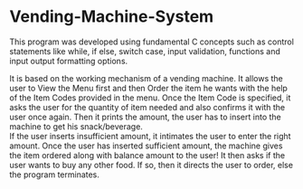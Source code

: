 # Vending-Machine-System

This program was developed using fundamental C concepts 
such as control statements like while, if else, switch case, input validation, functions and input output formatting options.

It is based on the working mechanism of a vending machine. 
It allows the user to View the Menu first and then Order the item he wants with the help of the Item Codes provided in the menu. 
Once the Item Code is specified, it asks the user for the quantity of item needed and also confirms it with the user once again.
Then it prints the amount, the user has to insert into the machine to get his snack/beverage.                        
If the user inserts insufficient amount, it intimates the user to enter the right amount. 
Once the user has inserted sufficient amount, the machine gives the item ordered along with balance amount to the user! 
It then asks if the user wants to buy any other food. 
If so, then it directs the user to order, else the program terminates.                                                                                       
